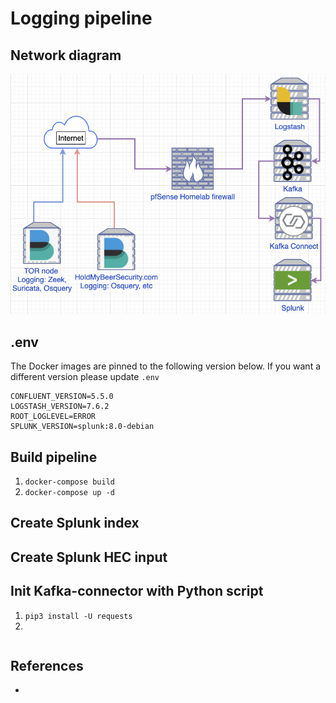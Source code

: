 # Logging pipeline

## Network diagram
<p align="center">
  <img src=".img/network_diagram.png">
</p>

## .env
The Docker images are pinned to the following version below. If you want a different version please update `.env`
```
CONFLUENT_VERSION=5.5.0
LOGSTASH_VERSION=7.6.2
ROOT_LOGLEVEL=ERROR
SPLUNK_VERSION=splunk:8.0-debian
```

## Build pipeline
1. `docker-compose build`
1. `docker-compose up -d`

## Create Splunk index


## Create Splunk HEC input

## Init Kafka-connector with Python script
1. `pip3 install -U requests`
1. 
```
```

## References
* []()